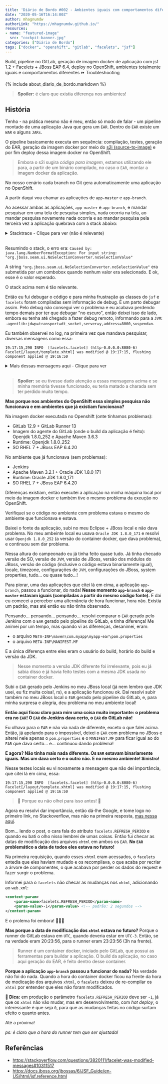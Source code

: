 ```yaml
---
title: 'Diário de Bordo #002 - Ambientes iguais com comportamentos diferentes'
date: "2020-05-16T16:14:00Z"
author: mhagnumdw
authorLink: "https://mhagnumdw.github.io/"
resources:
- name: "featured-image"
  src: "cockpit-banner.jpg"
categories: ["Diário de Bordo"]
tags: ["docker", "openshift", "gitlab", "facelets", "jsf"]
---
```


Build, pipeline no GitLab, geração de imagem docker de aplicação com jsf 1.2 + Facelets + JBoss EAP 6.4, deploy no OpenShift, ambientes totalmente iguais e comportamentos diferentes ⏩ Troubleshooting

<!--more-->

{% include about_diario_de_bordo.markdown %}

> **Spoiler:** é claro que existia diferença nos ambientes!

## História

Tenho - na prática mesmo não é meu, então só modo de falar - um pipeline montado de uma aplicação Java que gera um `EAR`. Dentro do `EAR` existe um `WAR` e alguns `JARs`.

O pipeline basicamente executa em sequência: compilação, testes, geração do EAR, geração da imagem docker por meio do [s2i (source-to-image)](https://github.com/openshift/source-to-image) e por fim deploy dessa imagem docker no OpenShift.

> Embora o s2i sugira *código para imagem*, estamos utilizando ele para, a partir de um binário compilado, no caso o `EAR`, montar a imagem docker da aplicação.

No nosso cenário cada branch no Git gera automaticamente uma aplicação no OpenShift.

A partir daqui vou chamar as aplicações de `app-master` e `app-branch`.

Ao acessar ambas as aplicações, `app-master` e `app-branch`, e mandar pesquisar em uma tela de pesquisa simples, nada ocorria na tela, ao mandar pesquisa novamente nada ocorria e ao mandar pesquisa pela terceira vez a aplicação quebrava com a stack abaixo:

<details>
  <summary>Stacktrace - Clique para ver (não é relevante)</summary>

```stacktrace
16:46:35,717 SEVERE [javax.enterprise.resource.webcontainer.jsf.lifecycle] (http-10.129.2.161:8080-6) JSF1054: (Phase ID: PROCESS_VALIDATIONS 3, View ID: /pages/cidade/pesquisa.xhtml) Exception thrown during phase execution: javax.faces.event.PhaseEvent[source=com.sun.faces.lifecycle.LifecycleImpl@47d599aa]
16:46:35,719 ERROR [org.jboss.seam.exception.Exceptions] (http-10.129.2.161:8080-6) handled and logged exception: javax.servlet.ServletException: For input string: "org.jboss.seam.ui.NoSelectionConverter.noSelectionValue"
        at javax.faces.webapp.FacesServlet.service(Unknown Source) [jsf-api-1.2.15.b01-SP2-redhat-1.jar:1.2.15.b01-SP2-redhat-1]
        at org.apache.catalina.core.ApplicationFilterChain.internalDoFilter(ApplicationFilterChain.java:295) [jbossweb-7.5.28.Final-redhat-1.jar:7.5.28.Final-redhat-1]
        at org.apache.catalina.core.ApplicationFilterChain.doFilter(ApplicationFilterChain.java:214) [jbossweb-7.5.28.Final-redhat-1.jar:7.5.28.Final-redhat-1]
        at org.jboss.seam.servlet.SeamFilter$FilterChainImpl.doFilter(SeamFilter.java:83) [jboss-seam.jar:2.2.6.EAP5]
        at org.jboss.seam.web.IdentityFilter.doFilter(IdentityFilter.java:40) [jboss-seam.jar:2.2.6.EAP5]
        at org.jboss.seam.servlet.SeamFilter$FilterChainImpl.doFilter(SeamFilter.java:69) [jboss-seam.jar:2.2.6.EAP5]
        at org.jboss.seam.web.LoggingFilter.doFilter(LoggingFilter.java:60) [jboss-seam.jar:2.2.6.EAP5]
        at org.jboss.seam.servlet.SeamFilter$FilterChainImpl.doFilter(SeamFilter.java:69) [jboss-seam.jar:2.2.6.EAP5]
        at org.jboss.seam.servlet.SeamFilter$FilterChainImpl.doFilter(SeamFilter.java:73) [jboss-seam.jar:2.2.6.EAP5]
        at com.myapp.sso.SamlSSOObserver.processSamlAuth(SamlSSOObserver.java:157) [grpfor-core.jar:]
        at com.myapp.sso.SamlSSOObserver.doFilter(SamlSSOObserver.java:135) [grpfor-core.jar:]
        at org.jboss.seam.servlet.SeamFilter$FilterChainImpl.doFilter(SeamFilter.java:69) [jboss-seam.jar:2.2.6.EAP5]
        at org.jboss.seam.web.MultipartFilter.doFilter(MultipartFilter.java:90) [jboss-seam.jar:2.2.6.EAP5]
        at org.jboss.seam.servlet.SeamFilter$FilterChainImpl.doFilter(SeamFilter.java:69) [jboss-seam.jar:2.2.6.EAP5]
        at org.jboss.seam.web.ExceptionFilter.doFilter(ExceptionFilter.java:64) [jboss-seam.jar:2.2.6.EAP5]
        at org.jboss.seam.servlet.SeamFilter$FilterChainImpl.doFilter(SeamFilter.java:69) [jboss-seam.jar:2.2.6.EAP5]
        at org.jboss.seam.web.RedirectFilter.doFilter(RedirectFilter.java:45) [jboss-seam.jar:2.2.6.EAP5]
        at org.jboss.seam.servlet.SeamFilter$FilterChainImpl.doFilter(SeamFilter.java:69) [jboss-seam.jar:2.2.6.EAP5]
        at org.ajax4jsf.webapp.BaseFilter.doFilter(BaseFilter.java:530) [richfaces-impl-3.3.4.Final.SEFINv1.jar:3.3.4.Final.SEFINv1]
        at org.jboss.seam.web.Ajax4jsfFilter.doFilter(Ajax4jsfFilter.java:56) [jboss-seam.jar:2.2.6.EAP5]
        at org.jboss.seam.servlet.SeamFilter$FilterChainImpl.doFilter(SeamFilter.java:69) [jboss-seam.jar:2.2.6.EAP5]
        at org.jboss.seam.servlet.SeamFilter.doFilter(SeamFilter.java:158) [jboss-seam.jar:2.2.6.EAP5]
        at org.apache.catalina.core.ApplicationFilterChain.internalDoFilter(ApplicationFilterChain.java:246) [jbossweb-7.5.28.Final-redhat-1.jar:7.5.28.Final-redhat-1]
        at org.apache.catalina.core.ApplicationFilterChain.doFilter(ApplicationFilterChain.java:214) [jbossweb-7.5.28.Final-redhat-1.jar:7.5.28.Final-redhat-1]
        at org.ajax4jsf.webapp.BaseXMLFilter.doXmlFilter(BaseXMLFilter.java:206) [richfaces-impl-3.3.4.Final.SEFINv1.jar:3.3.4.Final.SEFINv1]
        at org.ajax4jsf.webapp.BaseFilter.handleRequest(BaseFilter.java:290) [richfaces-impl-3.3.4.Final.SEFINv1.jar:3.3.4.Final.SEFINv1]
        at org.ajax4jsf.webapp.BaseFilter.processUploadsAndHandleRequest(BaseFilter.java:388) [richfaces-impl-3.3.4.Final.SEFINv1.jar:3.3.4.Final.SEFINv1]
        at org.ajax4jsf.webapp.BaseFilter.doFilter(BaseFilter.java:515) [richfaces-impl-3.3.4.Final.SEFINv1.jar:3.3.4.Final.SEFINv1]
        at org.apache.catalina.core.ApplicationFilterChain.internalDoFilter(ApplicationFilterChain.java:246) [jbossweb-7.5.28.Final-redhat-1.jar:7.5.28.Final-redhat-1]
        at org.apache.catalina.core.ApplicationFilterChain.doFilter(ApplicationFilterChain.java:214) [jbossweb-7.5.28.Final-redhat-1.jar:7.5.28.Final-redhat-1]
        at com.myapp.FiltroCorrecaoIE.doFilter(FiltroCorrecaoIE.java:28) [grpfor.jar:]
        at org.apache.catalina.core.ApplicationFilterChain.internalDoFilter(ApplicationFilterChain.java:246) [jbossweb-7.5.28.Final-redhat-1.jar:7.5.28.Final-redhat-1]
        at org.apache.catalina.core.ApplicationFilterChain.doFilter(ApplicationFilterChain.java:214) [jbossweb-7.5.28.Final-redhat-1.jar:7.5.28.Final-redhat-1]
        at org.apache.catalina.core.StandardWrapperValve.invoke(StandardWrapperValve.java:231) [jbossweb-7.5.28.Final-redhat-1.jar:7.5.28.Final-redhat-1]
        at org.apache.catalina.core.StandardContextValve.invoke(StandardContextValve.java:149) [jbossweb-7.5.28.Final-redhat-1.jar:7.5.28.Final-redhat-1]
        at org.jboss.as.web.security.SubjectInfoSetupValve.invoke(SubjectInfoSetupValve.java:34) [jboss-as-web-7.5.20.Final-redhat-1.jar:7.5.20.Final-redhat-1]
        at org.jboss.as.jpa.interceptor.WebNonTxEmCloserValve.invoke(WebNonTxEmCloserValve.java:50) [jboss-as-jpa-7.5.20.Final-redhat-1.jar:7.5.20.Final-redhat-1]
        at org.jboss.as.jpa.interceptor.WebNonTxEmCloserValve.invoke(WebNonTxEmCloserValve.java:50) [jboss-as-jpa-7.5.20.Final-redhat-1.jar:7.5.20.Final-redhat-1]
        at org.apache.catalina.authenticator.AuthenticatorBase.invoke(AuthenticatorBase.java:512) [jbossweb-7.5.28.Final-redhat-1.jar:7.5.28.Final-redhat-1]
        at org.jboss.as.web.security.SecurityContextAssociationValve.invoke(SecurityContextAssociationValve.java:169) [jboss-as-web-7.5.20.Final-redhat-1.jar:7.5.20.Final-redhat-1]
        at org.apache.catalina.core.StandardHostValve.invoke(StandardHostValve.java:151) [jbossweb-7.5.28.Final-redhat-1.jar:7.5.28.Final-redhat-1]
        at org.apache.catalina.valves.ErrorReportValve.invoke(ErrorReportValve.java:97) [jbossweb-7.5.28.Final-redhat-1.jar:7.5.28.Final-redhat-1]
        at org.apache.catalina.valves.AccessLogValve.invoke(AccessLogValve.java:560) [jbossweb-7.5.28.Final-redhat-1.jar:7.5.28.Final-redhat-1]
        at org.apache.catalina.core.StandardEngineValve.invoke(StandardEngineValve.java:102) [jbossweb-7.5.28.Final-redhat-1.jar:7.5.28.Final-redhat-1]
        at org.apache.catalina.connector.CoyoteAdapter.service(CoyoteAdapter.java:343) [jbossweb-7.5.28.Final-redhat-1.jar:7.5.28.Final-redhat-1]
        at org.apache.coyote.http11.Http11Processor.process(Http11Processor.java:856) [jbossweb-7.5.28.Final-redhat-1.jar:7.5.28.Final-redhat-1]
        at org.apache.coyote.http11.Http11Protocol$Http11ConnectionHandler.process(Http11Protocol.java:656) [jbossweb-7.5.28.Final-redhat-1.jar:7.5.28.Final-redhat-1]
        at org.apache.tomcat.util.net.JIoEndpoint$Worker.run(JIoEndpoint.java:926) [jbossweb-7.5.28.Final-redhat-1.jar:7.5.28.Final-redhat-1]
        at java.lang.Thread.run(Thread.java:748) [rt.jar:1.8.0_242]
Caused by: java.lang.NumberFormatException: For input string: "org.jboss.seam.ui.NoSelectionConverter.noSelectionValue"
        at java.lang.NumberFormatException.forInputString(NumberFormatException.java:65) [rt.jar:1.8.0_242]
        at java.lang.Integer.parseInt(Integer.java:580) [rt.jar:1.8.0_242]
        at java.lang.Integer.&lt;init&gt;(Integer.java:867) [rt.jar:1.8.0_242]
        at org.jboss.seam.ui.EntityIdentifierStore.get(EntityIdentifierStore.java:46) [jboss-seam-ui-2.2.6.EAP5.jar:2.2.6.EAP5]
        at sun.reflect.NativeMethodAccessorImpl.invoke0(Native Method) [rt.jar:1.8.0_242]
        at sun.reflect.NativeMethodAccessorImpl.invoke(NativeMethodAccessorImpl.java:62) [rt.jar:1.8.0_242]
        at sun.reflect.DelegatingMethodAccessorImpl.invoke(DelegatingMethodAccessorImpl.java:43) [rt.jar:1.8.0_242]
        at java.lang.reflect.Method.invoke(Method.java:498) [rt.jar:1.8.0_242]
        at org.jboss.seam.util.Reflections.invoke(Reflections.java:22) [jboss-seam.jar:2.2.6.EAP5]
        at org.jboss.seam.intercept.RootInvocationContext.proceed(RootInvocationContext.java:32) [jboss-seam.jar:2.2.6.EAP5]
        at org.jboss.seam.intercept.SeamInvocationContext.proceed(SeamInvocationContext.java:56) [jboss-seam.jar:2.2.6.EAP5]
        at org.jboss.seam.transaction.RollbackInterceptor.aroundInvoke(RollbackInterceptor.java:28) [jboss-seam.jar:2.2.6.EAP5]
        at org.jboss.seam.intercept.SeamInvocationContext.proceed(SeamInvocationContext.java:68) [jboss-seam.jar:2.2.6.EAP5]
        at org.jboss.seam.core.MethodContextInterceptor.aroundInvoke(MethodContextInterceptor.java:44) [jboss-seam.jar:2.2.6.EAP5]
        at org.jboss.seam.intercept.SeamInvocationContext.proceed(SeamInvocationContext.java:68) [jboss-seam.jar:2.2.6.EAP5]
        at org.jboss.seam.core.SynchronizationInterceptor.aroundInvoke(SynchronizationInterceptor.java:32) [jboss-seam.jar:2.2.6.EAP5]
        at org.jboss.seam.intercept.SeamInvocationContext.proceed(SeamInvocationContext.java:68) [jboss-seam.jar:2.2.6.EAP5]
        at org.jboss.seam.intercept.RootInterceptor.invoke(RootInterceptor.java:107) [jboss-seam.jar:2.2.6.EAP5]
        at org.jboss.seam.intercept.JavaBeanInterceptor.interceptInvocation(JavaBeanInterceptor.java:185) [jboss-seam.jar:2.2.6.EAP5]
        at org.jboss.seam.intercept.JavaBeanInterceptor.invoke(JavaBeanInterceptor.java:103) [jboss-seam.jar:2.2.6.EAP5]
        at org.jboss.seam.ui.EntityIdentifierStore_$$_javassist_seam_34.get(EntityIdentifierStore_$$_javassist_seam_34.java) [jboss-seam-ui-2.2.6.EAP5.jar:2.2.6.EAP5]
        at org.jboss.seam.ui.AbstractEntityLoader.get(AbstractEntityLoader.java:27) [jboss-seam-ui-2.2.6.EAP5.jar:2.2.6.EAP5]
        at sun.reflect.NativeMethodAccessorImpl.invoke0(Native Method) [rt.jar:1.8.0_242]
        at sun.reflect.NativeMethodAccessorImpl.invoke(NativeMethodAccessorImpl.java:62) [rt.jar:1.8.0_242]
        at sun.reflect.DelegatingMethodAccessorImpl.invoke(DelegatingMethodAccessorImpl.java:43) [rt.jar:1.8.0_242]
        at java.lang.reflect.Method.invoke(Method.java:498) [rt.jar:1.8.0_242]
        at org.jboss.seam.util.Reflections.invoke(Reflections.java:22) [jboss-seam.jar:2.2.6.EAP5]
        at org.jboss.seam.intercept.RootInvocationContext.proceed(RootInvocationContext.java:32) [jboss-seam.jar:2.2.6.EAP5]
        at org.jboss.seam.intercept.SeamInvocationContext.proceed(SeamInvocationContext.java:56) [jboss-seam.jar:2.2.6.EAP5]
        at org.jboss.seam.transaction.RollbackInterceptor.aroundInvoke(RollbackInterceptor.java:28) [jboss-seam.jar:2.2.6.EAP5]
        at org.jboss.seam.intercept.SeamInvocationContext.proceed(SeamInvocationContext.java:68) [jboss-seam.jar:2.2.6.EAP5]
        at org.jboss.seam.transaction.TransactionInterceptor$1.work(TransactionInterceptor.java:97) [jboss-seam.jar:2.2.6.EAP5]
        at org.jboss.seam.util.Work.workInTransaction(Work.java:61) [jboss-seam.jar:2.2.6.EAP5]
        at org.jboss.seam.transaction.TransactionInterceptor.aroundInvoke(TransactionInterceptor.java:91) [jboss-seam.jar:2.2.6.EAP5]
        at org.jboss.seam.intercept.SeamInvocationContext.proceed(SeamInvocationContext.java:68) [jboss-seam.jar:2.2.6.EAP5]
        at org.jboss.seam.core.MethodContextInterceptor.aroundInvoke(MethodContextInterceptor.java:44) [jboss-seam.jar:2.2.6.EAP5]
        at org.jboss.seam.intercept.SeamInvocationContext.proceed(SeamInvocationContext.java:68) [jboss-seam.jar:2.2.6.EAP5]
        at org.jboss.seam.intercept.RootInterceptor.invoke(RootInterceptor.java:107) [jboss-seam.jar:2.2.6.EAP5]
        at org.jboss.seam.intercept.JavaBeanInterceptor.interceptInvocation(JavaBeanInterceptor.java:185) [jboss-seam.jar:2.2.6.EAP5]
        at org.jboss.seam.intercept.JavaBeanInterceptor.invoke(JavaBeanInterceptor.java:103) [jboss-seam.jar:2.2.6.EAP5]
        at org.jboss.seam.ui.JpaEntityLoader_$$_javassist_seam_33.get(JpaEntityLoader_$$_javassist_seam_33.java) [jboss-seam-ui-2.2.6.EAP5.jar:2.2.6.EAP5]
        at org.jboss.seam.ui.EntityConverter.getAsObject(EntityConverter.java:76) [jboss-seam-ui-2.2.6.EAP5.jar:2.2.6.EAP5]
        at com.sun.faces.renderkit.html_basic.HtmlBasicInputRenderer.getConvertedValue(Unknown Source) [jsf-impl-1.2.15.b01-SP2-redhat-1.jar:1.2.15.b01-SP2-redhat-1]
        at com.sun.faces.renderkit.html_basic.MenuRenderer.convertSelectOneValue(Unknown Source) [jsf-impl-1.2.15.b01-SP2-redhat-1.jar:1.2.15.b01-SP2-redhat-1]
        at com.sun.faces.renderkit.html_basic.MenuRenderer.getConvertedValue(Unknown Source) [jsf-impl-1.2.15.b01-SP2-redhat-1.jar:1.2.15.b01-SP2-redhat-1]
        at javax.faces.component.UIInput.getConvertedValue(Unknown Source) [jsf-api-1.2.15.b01-SP2-redhat-1.jar:1.2.15.b01-SP2-redhat-1]
        at javax.faces.component.UIInput.validate(Unknown Source) [jsf-api-1.2.15.b01-SP2-redhat-1.jar:1.2.15.b01-SP2-redhat-1]
        at javax.faces.component.UIInput.executeValidate(Unknown Source) [jsf-api-1.2.15.b01-SP2-redhat-1.jar:1.2.15.b01-SP2-redhat-1]
        at javax.faces.component.UIInput.processValidators(Unknown Source) [jsf-api-1.2.15.b01-SP2-redhat-1.jar:1.2.15.b01-SP2-redhat-1]
        at javax.faces.component.UIComponentBase.processValidators(Unknown Source) [jsf-api-1.2.15.b01-SP2-redhat-1.jar:1.2.15.b01-SP2-redhat-1]
        at javax.faces.component.UIComponentBase.processValidators(Unknown Source) [jsf-api-1.2.15.b01-SP2-redhat-1.jar:1.2.15.b01-SP2-redhat-1]
        at javax.faces.component.UIComponentBase.processValidators(Unknown Source) [jsf-api-1.2.15.b01-SP2-redhat-1.jar:1.2.15.b01-SP2-redhat-1]
        at javax.faces.component.UIComponentBase.processValidators(Unknown Source) [jsf-api-1.2.15.b01-SP2-redhat-1.jar:1.2.15.b01-SP2-redhat-1]
        at javax.faces.component.UIComponentBase.processValidators(Unknown Source) [jsf-api-1.2.15.b01-SP2-redhat-1.jar:1.2.15.b01-SP2-redhat-1]
        at org.ajax4jsf.component.UIAjaxForm.processValidators(UIAjaxForm.java:82) [richfaces-ui-3.3.4.Final.jar:3.3.4.Final]
        at org.ajax4jsf.component.AjaxViewRoot$3.invokeContextCallback(AjaxViewRoot.java:447) [richfaces-impl-3.3.4.Final.SEFINv1.jar:3.3.4.Final]
        at org.ajax4jsf.component.AjaxViewRoot.processPhase(AjaxViewRoot.java:240) [richfaces-impl-3.3.4.Final.SEFINv1.jar:3.3.4.Final]
        at org.ajax4jsf.component.AjaxViewRoot.processValidators(AjaxViewRoot.java:463) [richfaces-impl-3.3.4.Final.SEFINv1.jar:3.3.4.Final]
        at com.sun.faces.lifecycle.ProcessValidationsPhase.execute(Unknown Source) [jsf-impl-1.2.15.b01-SP2-redhat-1.jar:1.2.15.b01-SP2-redhat-1]
        at com.sun.faces.lifecycle.Phase.doPhase(Unknown Source) [jsf-impl-1.2.15.b01-SP2-redhat-1.jar:1.2.15.b01-SP2-redhat-1]
        at com.sun.faces.lifecycle.LifecycleImpl.execute(Unknown Source) [jsf-impl-1.2.15.b01-SP2-redhat-1.jar:1.2.15.b01-SP2-redhat-1]
        ... 49 more
```

</details><br/>

Resumindo o stack, o erro era: `Caused by: java.lang.NumberFormatException: For input string: "org.jboss.seam.ui.NoSelectionConverter.noSelectionValue"`

A string `"org.jboss.seam.ui.NoSelectionConverter.noSelectionValue"` era submetida por um combobox quando nenhum valor era selecionado. E ok, esse é o valor esperado.

O stack acima nem é tão relevante.

Então eu fui debugar o código e para minha frustração as classes do `jsf` e `facelets` foram compiladas sem informação de debug. É um parto debugar assim. Pelo debug não consegui ver o problema e eu acabava perdendo tempo demais por ter que debugar "no escuro", então deixei isso de lado, embora eu tenha até chegado a fazer debug remoto, informando para a `JVM`: `-agentlib:jdwp=transport=dt_socket,server=y,address=8000,suspend=n`.

Eu também observei no log, na primeira vez que mandava pesquisar, diversas mensagens como essa:

`19:17:15,290 INFO  [facelets.facelet] (http-0.0.0.0:8080-6) Facelet[/layout/template.xhtml] was modified @ 19:17:15, flushing component applied @ 19:16:50`

<details>
  <summary>Mais dessas mensagens aqui - Clique para ver</summary>

```log
19:17:15,290 INFO  [facelets.facelet] (http-0.0.0.0:8080-6) Facelet[/layout/template.xhtml] was modified @ 19:17:15, flushing component applied @ 19:16:50
19:17:15,293 INFO  [facelets.facelet] (http-0.0.0.0:8080-6) Facelet[/layout/cabecalho.xhtml] was modified @ 19:17:15, flushing component applied @ 19:16:49
19:17:15,293 INFO  [facelets.facelet] (http-0.0.0.0:8080-6) Facelet[/layout/cabecalho.xhtml] was modified @ 19:17:15, flushing component applied @ 19:16:49
19:17:15,297 INFO  [facelets.facelet] (http-0.0.0.0:8080-6) Facelet[/layout/menu.xhtml] was modified @ 19:17:15, flushing component applied @ 19:16:50
19:17:15,297 INFO  [facelets.facelet] (http-0.0.0.0:8080-6) Facelet[/layout/menu.xhtml] was modified @ 19:17:15, flushing component applied @ 19:16:50
19:17:15,297 INFO  [facelets.facelet] (http-0.0.0.0:8080-6) Facelet[/layout/menu.xhtml] was modified @ 19:17:15, flushing component applied @ 19:16:50
19:17:15,297 INFO  [facelets.facelet] (http-0.0.0.0:8080-6) Facelet[/layout/menu.xhtml] was modified @ 19:17:15, flushing component applied @ 19:16:50
19:17:15,297 INFO  [facelets.facelet] (http-0.0.0.0:8080-6) Facelet[/layout/menu.xhtml] was modified @ 19:17:15, flushing component applied @ 19:16:50
19:17:15,297 INFO  [facelets.facelet] (http-0.0.0.0:8080-6) Facelet[/layout/menu.xhtml] was modified @ 19:17:15, flushing component applied @ 19:16:50
19:17:15,297 INFO  [facelets.facelet] (http-0.0.0.0:8080-6) Facelet[/layout/menu.xhtml] was modified @ 19:17:15, flushing component applied @ 19:16:50
19:17:15,297 INFO  [facelets.facelet] (http-0.0.0.0:8080-6) Facelet[/layout/menu.xhtml] was modified @ 19:17:15, flushing component applied @ 19:16:50
19:17:15,298 INFO  [facelets.facelet] (http-0.0.0.0:8080-6) Facelet[/layout/menu.xhtml] was modified @ 19:17:15, flushing component applied @ 19:16:50
19:17:15,298 INFO  [facelets.facelet] (http-0.0.0.0:8080-6) Facelet[/layout/menu.xhtml] was modified @ 19:17:15, flushing component applied @ 19:16:50
19:17:15,298 INFO  [facelets.facelet] (http-0.0.0.0:8080-6) Facelet[/layout/menu.xhtml] was modified @ 19:17:15, flushing component applied @ 19:16:50
19:17:15,298 INFO  [facelets.facelet] (http-0.0.0.0:8080-6) Facelet[/layout/menu.xhtml] was modified @ 19:17:15, flushing component applied @ 19:16:50
19:17:15,298 INFO  [facelets.facelet] (http-0.0.0.0:8080-6) Facelet[/layout/menu.xhtml] was modified @ 19:17:15, flushing component applied @ 19:16:50
19:17:15,298 INFO  [facelets.facelet] (http-0.0.0.0:8080-6) Facelet[/layout/menu.xhtml] was modified @ 19:17:15, flushing component applied @ 19:16:50
19:17:15,298 INFO  [facelets.facelet] (http-0.0.0.0:8080-6) Facelet[/layout/menu.xhtml] was modified @ 19:17:15, flushing component applied @ 19:16:50
19:17:15,298 INFO  [facelets.facelet] (http-0.0.0.0:8080-6) Facelet[/layout/menu.xhtml] was modified @ 19:17:15, flushing component applied @ 19:16:50
19:17:15,298 INFO  [facelets.facelet] (http-0.0.0.0:8080-6) Facelet[/layout/menu.xhtml] was modified @ 19:17:15, flushing component applied @ 19:16:50
19:17:15,298 INFO  [facelets.facelet] (http-0.0.0.0:8080-6) Facelet[/layout/menu.xhtml] was modified @ 19:17:15, flushing component applied @ 19:16:50
19:17:15,386 INFO  [facelets.facelet] (http-0.0.0.0:8080-6) Facelet[/WEB-INF/facelets/tags/status.xhtml] was modified @ 19:17:15, flushing component applied @ 19:16:50
19:17:15,386 INFO  [facelets.facelet] (http-0.0.0.0:8080-6) Facelet[/WEB-INF/facelets/tags/status.xhtml] was modified @ 19:17:15, flushing component applied @ 19:16:50
19:17:15,386 INFO  [facelets.facelet] (http-0.0.0.0:8080-6) Facelet[/WEB-INF/facelets/tags/status.xhtml] was modified @ 19:17:15, flushing component applied @ 19:16:50
19:17:15,387 INFO  [facelets.facelet] (http-0.0.0.0:8080-6) Facelet[/WEB-INF/facelets/tags/status.xhtml] was modified @ 19:17:15, flushing component applied @ 19:16:50
19:17:15,387 INFO  [facelets.facelet] (http-0.0.0.0:8080-6) Facelet[/WEB-INF/facelets/tags/status.xhtml] was modified @ 19:17:15, flushing component applied @ 19:16:50
19:17:15,387 INFO  [facelets.facelet] (http-0.0.0.0:8080-6) Facelet[/WEB-INF/facelets/tags/status.xhtml] was modified @ 19:17:15, flushing component applied @ 19:16:50
19:17:15,387 INFO  [facelets.facelet] (http-0.0.0.0:8080-6) Facelet[/WEB-INF/facelets/tags/status.xhtml] was modified @ 19:17:15, flushing component applied @ 19:16:50
19:17:15,389 INFO  [facelets.facelet] (http-0.0.0.0:8080-6) Facelet[/WEB-INF/facelets/tags/mensagens.xhtml] was modified @ 19:17:15, flushing component applied @ 19:16:50
19:17:15,393 INFO  [facelets.facelet] (http-0.0.0.0:8080-6) Facelet[/WEB-INF/facelets/tags/toolBarPesquisa.xhtml] was modified @ 19:17:15, flushing component applied @ 19:16:50
19:17:15,396 INFO  [facelets.facelet] (http-0.0.0.0:8080-6) Facelet[/layout/editColuna.xhtml] was modified @ 19:17:15, flushing component applied @ 19:16:50
19:17:15,397 INFO  [facelets.facelet] (http-0.0.0.0:8080-6) Facelet[/layout/editColuna.xhtml] was modified @ 19:17:15, flushing component applied @ 19:16:50
19:17:15,397 INFO  [facelets.facelet] (http-0.0.0.0:8080-6) Facelet[/layout/editColuna.xhtml] was modified @ 19:17:15, flushing component applied @ 19:16:50
19:17:15,397 INFO  [facelets.facelet] (http-0.0.0.0:8080-6) Facelet[/layout/editColuna.xhtml] was modified @ 19:17:15, flushing component applied @ 19:16:50
19:17:15,401 INFO  [facelets.facelet] (http-0.0.0.0:8080-6) Facelet[/WEB-INF/facelets/tags/label.xhtml] was modified @ 19:17:15, flushing component applied @ 19:16:50
19:17:15,401 INFO  [facelets.facelet] (http-0.0.0.0:8080-6) Facelet[/WEB-INF/facelets/tags/label.xhtml] was modified @ 19:17:15, flushing component applied @ 19:16:50
19:17:15,401 INFO  [facelets.facelet] (http-0.0.0.0:8080-6) Facelet[/WEB-INF/facelets/tags/label.xhtml] was modified @ 19:17:15, flushing component applied @ 19:16:50
19:17:15,402 INFO  [facelets.facelet] (http-0.0.0.0:8080-6) Facelet[/WEB-INF/facelets/tags/label.xhtml] was modified @ 19:17:15, flushing component applied @ 19:16:50
19:17:15,402 INFO  [facelets.facelet] (http-0.0.0.0:8080-6) Facelet[/WEB-INF/facelets/tags/label.xhtml] was modified @ 19:17:15, flushing component applied @ 19:16:50
19:17:15,402 INFO  [facelets.facelet] (http-0.0.0.0:8080-6) Facelet[/WEB-INF/facelets/tags/label.xhtml] was modified @ 19:17:15, flushing component applied @ 19:16:50
19:17:15,405 INFO  [facelets.facelet] (http-0.0.0.0:8080-6) Facelet[/WEB-INF/facelets/tags/footer.xhtml] was modified @ 19:17:15, flushing component applied @ 19:16:50
19:17:15,405 INFO  [facelets.facelet] (http-0.0.0.0:8080-6) Facelet[/WEB-INF/facelets/tags/footer.xhtml] was modified @ 19:17:15, flushing component applied @ 19:16:50
```

</details><br/>

> **Spoiler:** se eu tivesse dado atenção a essas mensagens acima e se minha memória tivesse funcionado, eu teria matado a charada sem ter perdido muito tempo.

**Mas porque nos ambientes do OpenShift essa simples pesquisa não funcionava e em ambientes que já existiam funcionava?**

Na imagem docker executada no Openshift (onte tínhamos problemas):

- GitLab 12.9 + GitLab Runner 13
- Imagem do agente do GitLab (onde o build da aplicação é feito): Openjdk 1.8.0_252 e Apache Maven 3.6.3
- Runtime: Openjdk 1.8.0_252
- SO RHEL 7 + JBoss EAP 6.4.20

No ambiente que já funcionava (sem problemas):

- Jenkins
- Apache Maven 3.2.1 + Oracle JDK 1.8.0_171
- Runtime: Oracle JDK 1.8.0_171
- SO RHEL 7 + JBoss EAP 6.4.20

Diferenças existiam, então executei a aplicação na minha máquina local por meio da imagem docker e também tive o mesmo problema da exeução no OpenShift.

Verifiquei se o código no ambiente com problema estava o mesmo do ambiente que funcionava e estava.

Baixei o fonte da aplicação, subi no meu Eclipse + JBoss local e não dava problema. No meu ambeinte local eu usava `Oracle JDK 1.8.0_171` e resolvi usar `Openjdk 1.8.0_252` (a versão do container docker, que dava problema), e continuou sem dar problema.

Nessa altura do campeonado eu já tinha feito quase tudo. Já tinha checado versão de SO, versão de `JVM`, versão de JBoss, versão dos módulos do JBoss, versão de código (inclusive o código estava binariamente igual), locale, timezone, configurações de `JVM`, configurações do JBoss, system properties, tudo... ou quase tudo...!

Para piorar, uma das aplicações que citei lá em cima, a aplicação `app-branch`, passou a funcionar, do nada! **Nesse momento `app-branch` e `app-master` estavam iguais (compiladas a partir do mesmo código fonte).** E daí eu comecei a perceber uma alternância de hora funcionar, hora não. Existia um padrão, mas até então eu não tinha observado.

Pensando... pensando... pensando... resolvi comparar o `EAR` gerado pelo Jenkins com o `EAR` gerado pelo pipeline do GitLab, e tinha diferença! Me animei por um tempo, mas quando vi as diferenças, desanimei, eram:

- o arquivo `META-INF\maven\com.myapp\myapp-ear\pom.properties`
- o arquivo `META-INF\MANIFEST.MF`

E a única diferença entre eles eram o usuário do build, horário do build e versão da JDK.

> Nesse momento a versão JDK diferente foi irrelevante, pois eu já sabia disso e já havia feito testes com a mesma JDK usada no container docker.

Subi o `EAR` gerado pelo Jenkins no meu JBoss local (já nem lembro que JDK usei, eu fiz muita coisa!, rs), e a aplicação funcionou ok. Daí resolvi subir também no meu JBoss local o `EAR` gerado pelo pipeline do GitLab, e, para minha surpresa e alegria, deu problema no meu ambiente local!

**Então aqui ficou claro para mim uma coisa muito importante: o problema era no `EAR`! O `EAR` do Jenkins dava certo, o `EAR` do GitLab não!**

Eu olhava para o `EAR` e não via nada de diferente, exceto o que falei acima. Então, já apelando para o impossível, deixei o `EAR` com problema no JBoss e alterei nele apenas o `pom.properties` e o `MANIFEST.MF` para ficar igual ao do `EAR` que dava certo... e... continuou dando problema!

**E agora? Não tinha mais nada diferente. Os `EAR` estavam binariamente iguais. Mas um dava certo e o outro não. E no mesmo ambiente! Sinistro!**

Nesse testes locais eu vi novamente a mensagem que não dei importância, que citei lá em cima, essa:

`19:17:15,290 INFO  [facelets.facelet] (http-0.0.0.0:8080-6) Facelet[/layout/template.xhtml] was modified @ 19:17:15, flushing component applied @ 19:16:50`

> 💭 Porque eu não olhei para isso antes! 💭

Agora eu resolvi dar importância, então dá-lhe Google, e tome logo no primeiro link, no Stackoverflow, mas não na primeira resposta, [mas nessa aqui](https://stackoverflow.com/questions/3820111/facelet-was-modified-messages#10311517).

Bom... lendo o post, o cara fala do atributo `facelets.REFRESH_PERIOD` e quando eu bati o olho nisso lembrei de umas coisas. Então fui checar as datas de modificação dos arquivos `xhtml` em ambos os `EAR`. **No `EAR` problemático a data de todos eles estava no futuro!**

Na primeira requisição, quando esses `xhtml` eram acessados, o `facelets` entedia que eles haviam mudado e os recompilava, o que acaba por recriar a árvore de componentes, o que acabava por perder os dados do request e fazer surgir o problema.

Informei para o `facelets` não checar as mudanças nos `xhtml`, adicionando ao `web.xml`:

```xml
<context-param>
    <param-name>facelets.REFRESH_PERIOD</param-name>
    <param-value>-1</param-value> <!-- padrão: 2 segundos -->
</context-param>
```

E o prolema foi embora! 🎉🎉🎉

**Mas porque a data de modificação dos `xhtml` estava no futuro?** Porque o runner do GitLab estava em `UTC`, quando deveria estar em `UTC-3`. Então, se na verdade eram 20:23:56, para o runner eram 23:23:56 (3h na frente).

> Runner é um container docker, iniciado pelo GitLab, que possui as ferramentas para buildar a aplicação. O build da aplicação, no caso aqui geração do EAR, é feito dentro desse container.

**Porque a aplicação `app-branch` passou a funcionar do nada?** Na verdade não foi do nada. Quando a hora do container docker ficou na frente da hora de modicação dos arquivos `xhtml`, o `facelets` deixou de re-compilar os `xhtml` por entender que eles não foram modificados.

**🧩 Dica:** em produção o parâmetro `facelets.REFRESH_PERIOD` deve ser `-1`, já que os `xhtml` não vão mudar, mas em desenvolvimento, com _hot deploy_, o interessante é que seja `0`, para que as mudanças feitas no código surtam efeito o quanto antes.

Até a próxima!

_ps: é claro que a hora do runner tem que ser ajustada!_

## Referências

- <https://stackoverflow.com/questions/3820111/facelet-was-modified-messages#10311517>
- <https://docs.jboss.org/jbossas/6/JSF_Guide/en-US/html/jsf.reference.html>
